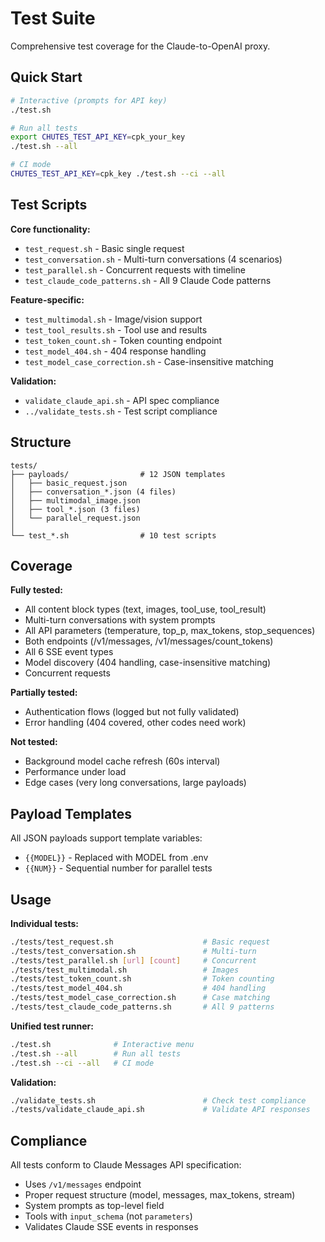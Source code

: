 # Test Suite

Comprehensive test coverage for the Claude-to-OpenAI proxy.

## Quick Start

```bash
# Interactive (prompts for API key)
./test.sh

# Run all tests
export CHUTES_TEST_API_KEY=cpk_your_key
./test.sh --all

# CI mode
CHUTES_TEST_API_KEY=cpk_key ./test.sh --ci --all
```

## Test Scripts

**Core functionality:**
- `test_request.sh` - Basic single request
- `test_conversation.sh` - Multi-turn conversations (4 scenarios)
- `test_parallel.sh` - Concurrent requests with timeline
- `test_claude_code_patterns.sh` - All 9 Claude Code patterns

**Feature-specific:**
- `test_multimodal.sh` - Image/vision support
- `test_tool_results.sh` - Tool use and results
- `test_token_count.sh` - Token counting endpoint
- `test_model_404.sh` - 404 response handling
- `test_model_case_correction.sh` - Case-insensitive matching

**Validation:**
- `validate_claude_api.sh` - API spec compliance
- `../validate_tests.sh` - Test script compliance

## Structure

```
tests/
├── payloads/                # 12 JSON templates
│   ├── basic_request.json
│   ├── conversation_*.json (4 files)
│   ├── multimodal_image.json
│   ├── tool_*.json (3 files)
│   └── parallel_request.json
│
└── test_*.sh                # 10 test scripts
```

## Coverage

**Fully tested:**
- All content block types (text, images, tool_use, tool_result)
- Multi-turn conversations with system prompts
- All API parameters (temperature, top_p, max_tokens, stop_sequences)
- Both endpoints (/v1/messages, /v1/messages/count_tokens)
- All 6 SSE event types
- Model discovery (404 handling, case-insensitive matching)
- Concurrent requests

**Partially tested:**
- Authentication flows (logged but not fully validated)
- Error handling (404 covered, other codes need work)

**Not tested:**
- Background model cache refresh (60s interval)
- Performance under load
- Edge cases (very long conversations, large payloads)

## Payload Templates

All JSON payloads support template variables:
- `{{MODEL}}` - Replaced with MODEL from .env
- `{{NUM}}` - Sequential number for parallel tests

## Usage

**Individual tests:**
```bash
./tests/test_request.sh                    # Basic request
./tests/test_conversation.sh               # Multi-turn
./tests/test_parallel.sh [url] [count]     # Concurrent
./tests/test_multimodal.sh                 # Images
./tests/test_token_count.sh                # Token counting
./tests/test_model_404.sh                  # 404 handling
./tests/test_model_case_correction.sh      # Case matching
./tests/test_claude_code_patterns.sh       # All 9 patterns
```

**Unified test runner:**
```bash
./test.sh              # Interactive menu
./test.sh --all        # Run all tests
./test.sh --ci --all   # CI mode
```

**Validation:**
```bash
./validate_tests.sh                        # Check test compliance
./tests/validate_claude_api.sh             # Validate API responses
```

## Compliance

All tests conform to Claude Messages API specification:
- Uses `/v1/messages` endpoint
- Proper request structure (model, messages, max_tokens, stream)
- System prompts as top-level field
- Tools with `input_schema` (not `parameters`)
- Validates Claude SSE events in responses

